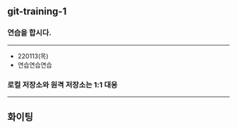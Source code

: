## git-training-1



### 연습을 합시다.

---

- 220113(목)
- 연습연습연습



### 로컬 저장소와 원격 저장소는 1:1 대응

---

## 화이팅

